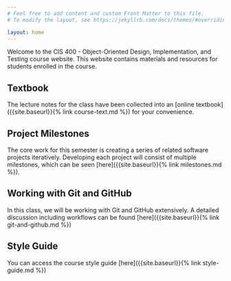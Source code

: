 ```yaml
---
# Feel free to add content and custom Front Matter to this file.
# To modify the layout, see https://jekyllrb.com/docs/themes/#overriding-theme-defaults

layout: home
---
```

Welcome to the CIS 400 - Object-Oriented Design, Implementation, and Testing course website.  This website contains materials and resources for students enrolled in the course.

## Textbook
The lecture notes for the class have been collected into an [online textbook]({{site.baseurl}}{% link course-text.md %}) for your convenience.

## Project Milestones
The core work for this semester is creating a series of related software projects iteratively.  Developing each project will consist of multiple milestones, which can be seen [here]({{site.baseurl}}{% link milestones.md %}).

## Working with Git and GitHub
In this class, we will be working with Git and GitHub extensively.  A detailed discussion including workflows can be found [here]({{site.baseurl}}{% link git-and-github.md %})

## Style Guide
You can access the course style guide [here]({{site.baseurl}}{% link style-guide.md %})

